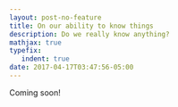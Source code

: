 ```yaml
---
layout: post-no-feature
title: On our ability to know things
description: Do we really know anything?
mathjax: true
typefix:
   indent: true
date: 2017-04-17T03:47:56-05:00
---
```

Coming soon!
